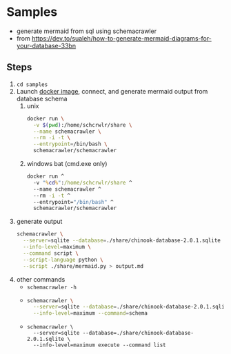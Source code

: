# Samples
* generate mermaid from sql using schemacrawler
* from https://dev.to/sualeh/how-to-generate-mermaid-diagrams-for-your-database-33bn

## Steps
  1. `cd samples`
  1. Launch [docker image](https://www.schemacrawler.com/docker-image.html), connect, and generate mermaid output from database schema
      1. unix
          ```sh
          docker run \
            -v $(pwd):/home/schcrwlr/share \
            --name schemacrawler \
            --rm -i -t \
            --entrypoint=/bin/bash \
            schemacrawler/schemacrawler
          ```
      1. windows bat (cmd.exe only)
          ```bat
          docker run ^
            -v "%cd%":/home/schcrwlr/share ^
            --name schemacrawler ^
            --rm -i -t ^
            --entrypoint="/bin/bash" ^
            schemacrawler/schemacrawler
          ```
  1. generate output
      ```sh
      schemacrawler \
        --server=sqlite --database=./share/chinook-database-2.0.1.sqlite \
        --info-level=maximum \
        --command script \
        --script-language python \
        --script ./share/mermaid.py > output.md
      ```
  1. other commands
      * `schemacrawler -h`
      * 
        ```sh
        schemacrawler \
          --server=sqlite --database=./share/chinook-database-2.0.1.sqlite \
          --info-level=maximum --command=schema
        ```
      * ```
        schemacrawler \
          --server=sqlite --database=./share/chinook-database-2.0.1.sqlite \
          --info-level=maximum execute --command list
        ```
